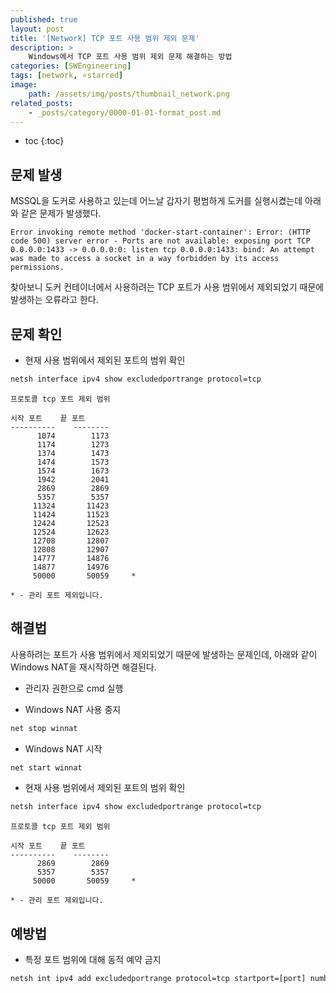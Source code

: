 ```yaml
---
published: true
layout: post
title: '[Network] TCP 포트 사용 범위 제외 문제'
description: >
    Windows에서 TCP 포트 사용 범위 제외 문제 해결하는 방법
categories: [SWEngineering]
tags: [network, ⭐starred]
image:
    path: /assets/img/posts/thumbnail_network.png
related_posts:
    - _posts/category/0000-01-01-format_post.md
---
```

* toc
{:toc}

## 문제 발생

MSSQL을 도커로 사용하고 있는데 어느날 갑자기 평범하게 도커를 실행시켰는데 아래와 같은 문제가 발생했다.  

```
Error invoking remote method 'docker-start-container': Error: (HTTP code 500) server error - Ports are not available: exposing port TCP 0.0.0.0:1433 -> 0.0.0.0:0: listen tcp 0.0.0.0:1433: bind: An attempt was made to access a socket in a way forbidden by its access permissions.
```

찾아보니 도커 컨테이너에서 사용하려는 TCP 포트가 사용 범위에서 제외되었기 때문에 발생하는 오류라고 한다.  

## 문제 확인

- 현재 사용 범위에서 제외된 포트의 범위 확인

```bat
netsh interface ipv4 show excludedportrange protocol=tcp
```
```
프로토콜 tcp 포트 제외 범위

시작 포트    끝 포트
----------    --------
      1074        1173
      1174        1273
      1374        1473
      1474        1573
      1574        1673
      1942        2041
      2869        2869
      5357        5357
     11324       11423
     11424       11523
     12424       12523
     12524       12623
     12708       12807
     12808       12907
     14777       14876
     14877       14976
     50000       50059     *

* - 관리 포트 제외입니다.
```

## 해결법

사용하려는 포트가 사용 범위에서 제외되었기 때문에 발생하는 문제인데, 아래와 같이 Windows NAT을 재시작하면 해결된다.  

- 관리자 권한으로 cmd 실행

- Windows NAT 사용 중지

```bat
net stop winnat
```

- Windows NAT 시작

```bat
net start winnat
```

- 현재 사용 범위에서 제외된 포트의 범위 확인

```bat
netsh interface ipv4 show excludedportrange protocol=tcp
```
```
프로토콜 tcp 포트 제외 범위

시작 포트    끝 포트
----------    --------
      2869        2869
      5357        5357
     50000       50059     *

* - 관리 포트 제외입니다.
```

## 예방법

- 특정 포트 범위에 대해 동적 예약 금지

```bat
netsh int ipv4 add excludedportrange protocol=tcp startport=[port] numberofports=[int]
```